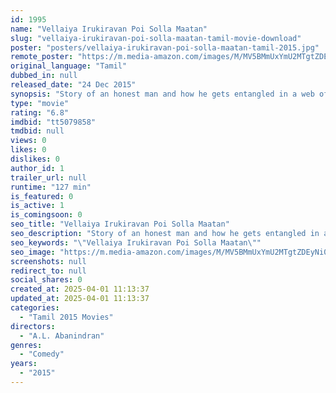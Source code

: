 ```yaml
---
id: 1995
name: "Vellaiya Irukiravan Poi Solla Maatan"
slug: "vellaiya-irukiravan-poi-solla-maatan-tamil-movie-download"
poster: "posters/vellaiya-irukiravan-poi-solla-maatan-tamil-2015.jpg"
remote_poster: "https://m.media-amazon.com/images/M/MV5BMmUxYmU2MTgtZDEyNi00YWVjLTg4N2ItNmZmZGU1MThiOGEwXkEyXkFqcGdeQXVyOTk3NTc2MzE@._V1_SX300.jpg"
original_language: "Tamil"
dubbed_in: null
released_date: "24 Dec 2015"
synopsis: "Story of an honest man and how he gets entangled in a web of blackmails."
type: "movie"
rating: "6.8"
imdbid: "tt5079858"
tmdbid: null
views: 0
likes: 0
dislikes: 0
author_id: 1
trailer_url: null
runtime: "127 min"
is_featured: 0
is_active: 1
is_comingsoon: 0
seo_title: "Vellaiya Irukiravan Poi Solla Maatan"
seo_description: "Story of an honest man and how he gets entangled in a web of blackmails."
seo_keywords: "\"Vellaiya Irukiravan Poi Solla Maatan\""
seo_image: "https://m.media-amazon.com/images/M/MV5BMmUxYmU2MTgtZDEyNi00YWVjLTg4N2ItNmZmZGU1MThiOGEwXkEyXkFqcGdeQXVyOTk3NTc2MzE@._V1_SX300.jpg"
screenshots: null
redirect_to: null
social_shares: 0
created_at: 2025-04-01 11:13:37
updated_at: 2025-04-01 11:13:37
categories:
  - "Tamil 2015 Movies"
directors:
  - "A.L. Abanindran"
genres:
  - "Comedy"
years:
  - "2015"
---
```

